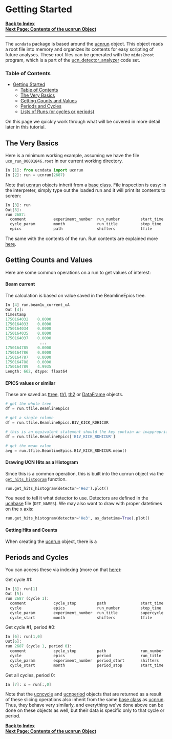 # Getting Started

[**Back to Index**](index.md)\
[**Next Page: Contents of the ucnrun Object**](ucnrun_contents.md)

---

The `ucndata` package is based around the [ucnrun] object. This object reads a root file into memory and organizes its contents for easy scripting of future analyses. These root files can be generated with the `midas2root` program, which is a part of the [ucn_detector_analyzer](https://github.com/ucn-triumf/ucn_detector_analyzer/tree/2024) code set.

### Table of Contents

- [Getting Started](#getting-started)
    - [Table of Contents](#table-of-contents)
  - [The Very Basics](#the-very-basics)
  - [Getting Counts and Values](#getting-counts-and-values)
  - [Periods and Cycles](#periods-and-cycles)
  - [Lists of Runs (or cycles or periods)](#lists-of-runs-or-cycles-or-periods)

On this page we quickly work through what will be covered in more detail later in this tutorial.

## The Very Basics

Here is a minimum working example, assuming we have the file `ucn_run_00001846.root` in our current working directory.

```python
In [1]: from ucndata import ucnrun
In [2]: run = ucnrun(2687)
```

Note that [ucnrun] objects inherit from a [base class](../docs/ucnbase.md). File inspection is easy: in the interpreter, simply type out the loaded run and it will print its contents to screen:

```python
In [3]: run
Out[3]:
run 2687:
  comment            experiment_number  run_number         start_time         year
  cycle_param        month              run_title          stop_time
  epics              path               shifters           tfile
```

The same with the contents of the run. Run contents are explained more [here](ucnrun_contents.md).

## Getting Counts and Values

Here are some common operations on a run to get values of interest:

#### Beam current

The calculation is based on value saved in the BeamlineEpics tree.

```python
In [4] run.beam1u_current_uA
Out [4]:
timestamp
1750164032    0.0000
1750164033    0.0000
1750164034    0.0000
1750164035    0.0000
1750164037    0.0000
               ...
1750164785    0.0000
1750164786    0.0000
1750164787    0.0000
1750164788    0.0000
1750164789    4.9935
Length: 662, dtype: float64
```

#### EPICS values or similar

These are saved as [ttree], [th1], [th2] or [DataFrame] objects.

```python
# get the whole tree
df = run.tfile.BeamlineEpics

# get a single column
df = run.tfile.BeamlineEpics.B1V_KICK_RDHICUR

# this is an equivalent statement should the key contain an inappropriate character
df = run.tfile.BeamlineEpics['B1V_KICK_RDHICUR']

# get the mean value
avg = run.tfile.BeamlineEpics.B1V_KICK_RDHICUR.mean()
```

#### Drawing UCN Hits as a Histogram

Since this is a common operation, this is built into the ucnrun object via the [`get_hits_histogram`](../docs/ucnbase.md#ucnbaseget_hits_histogram) function.

```python
run.get_hits_histogram(detector='He3').plot()
```

You need to tell it what detector to use. Detectors are defined in the [ucnbase] file (`DET_NAMES`). We may also want to draw with proper datetimes on the x axis:

```python
run.get_hits_histogram(detector='He3', as_datetime=True).plot()
```


#### Getting Hits and Counts

When creating the [ucnrun] object, there is a

## Periods and Cycles

You can access these via indexing (more on that [here](cycandperiods.md)):

Get cycle #1:
```python
In [5]: run[1]
Out [5]:
run 2687 (cycle 1):
  comment            cycle_stop         path               start_time         year
  cycle              epics              run_number         stop_time
  cycle_param        experiment_number  run_title          supercycle
  cycle_start        month              shifters           tfile
```

Get cycle #1, period #0:
```python
In [6]: run[1,0]
Out[6]:
run 2687 (cycle 1, period 0):
  comment            cycle_stop         path               run_number         stop_time
  cycle              epics              period             run_title          supercycle
  cycle_param        experiment_number  period_start       shifters           tfile
  cycle_start        month              period_stop        start_time         year
```

Get all cycles, period 0:
```python
In [7]: x = run[:,0]
```

Note that the [ucncycle] and [ucnperiod] objects that are returned as a result of these slicing operations also inherit from the same [base class](../docs/ucnbase.md) as [ucnrun]. Thus, they behave very similarly, and everything we've done above can be done on these objects as well, but their data is specific only to that cycle or period.

[**Back to Index**](index.md)\
[**Next Page: Contents of the ucnrun Object**](ucnrun_contents.md)

[DataFrame]: https://pandas.pydata.org/pandas-docs/stable/reference/api/pandas.DataFrame.html
[ttree]:https://github.com/ucn-triumf/rootloader/blob/main/docs/rootloader/ttree.md
[th1]:https://github.com/ucn-triumf/rootloader/blob/main/docs/rootloader/th1.md
[th2]:https://github.com/ucn-triumf/rootloader/blob/main/docs/rootloader/th2.md
[attrdict]:https://github.com/ucn-triumf/rootloader/blob/main/docs/rootloader/attrdict.md
[rootloader]: https://github.com/ucn-triumf/rootloader
[ucnbase]: ../docs/ucnbase.md
[ucnrun]: ../docs/ucnrun.md
[ucncycle]: ../docs/ucncycle.md
[ucnperiod]: ../docs/ucnperiod.md
[applylist]: ../docs/applylist.md
[settings]: ../docs/settings.md
[read]: ../docs/read.md
[merge]: ../docs/merge.md
